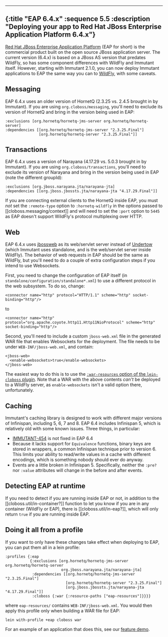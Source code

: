 ---
{:title "EAP 6.4.x"
 :sequence 5.5
 :description "Deploying your app to Red Hat JBoss Enterprise Application Platform 6.4.x"}
 ---

[Red Hat JBoss Enterprise Application Platform](http://www.jboss.org/products/eap/overview/)
(EAP for short) is the commercial product built on the open source
JBoss application server. The current version (6.4.x) is based on a
JBoss AS version that predates WildFly, so has some component
differences with WildFly and Immutant itself. However, starting with
Immutant 2.1.0, you can now deploy Immutant applications to EAP the
same way you can to [WildFly](guide-wildfly.html), with some caveats.

## Messaging

EAP 6.4.x uses an older version of HornetQ (2.3.25 vs. 2.4.5 brought
in by Immutant). If you are using `org.cloboss/messaging`, you'll
need to exclude its version of HornetQ and bring in the version being
used in EAP:

    :exclusions [org.hornetq/hornetq-jms-server org.hornetq/hornetq-server]
    :dependencies [[org.hornetq/hornetq-jms-server "2.3.25.Final"]
                   [org.hornetq/hornetq-server "2.3.25.Final"]]


## Transactions

EAP 6.4.x uses a version of Narayana (4.17.29 vs. 5.0.3 brought in by
Immutant). If you are using `org.cloboss/transactions`, you'll need
to exclude its version of Narayana and bring in the version being used
in EAP (note the different groupId):

    :exclusions [org.jboss.narayana.jta/narayana-jta]
    :dependencies [[org.jboss.jbossts.jta/narayana-jta "4.17.29.Final"]]

If you are connecting external clients to the HornetQ inside EAP, you
must *not* set the `:remote-type` option to `:hornetq-wildfly` in the
options passed to [[cloboss.messaging/context]] and will need to set
the `:port` option to `5445` as EAP doesn't support WildFly's protocol
multiplexing over HTTP.

## Web

EAP 6.4.x uses [jbossweb](http://jbossweb.jboss.org/) as its
web/servlet server instead of [Undertow](http://undertow.io/) (which
Immutant uses standalone, and is the web/servlet server inside
WildFly). The behavior of web requests in EAP should be the same as
WildFly, but you'll need to do a couple of extra configuration steps
if you intend to use Websockets.

First, you need to change the configuration of EAP itself (in
`standalone/configuration/standalone*.xml`) to use a different
protocol in the web subsystem. To do so, change:

    <connector name="http" protocol="HTTP/1.1" scheme="http" socket-binding="http"/>

to

    <connector name="http" protocol="org.apache.coyote.http11.Http11NioProtocol" scheme="http" socket-binding="http"/>


Second, you'll need to include a custom `jboss-web.xml` file in the
generated WAR file that enables Websockets for the deployment. The
file needs to be under `WEB-INF/jboss-web.xml`, and contain:

    <jboss-web>
      <enable-websockets>true</enable-websockets>
    </jboss-web>

The easiest way to do this is to use the
[`:war-resources` option of the `lein-cloboss` plugin](https://github.com/cloboss/lein-cloboss/blob/master/docs/deployment.md). Note
that a WAR with the above contents *can't* be deployed to a WildFly
server, as `enable-websockets` isn't a valid option there,
unfortunately.

## Caching

Immutant's caching library is designed to work with different major
versions of Infinispan, including 5, 6, 7 and 8. EAP 6.4 includes
Infinispan 5, which is relatively old with some known issues. Three
things, in particular:

* [IMMUTANT-454](https://issues.jboss.org/browse/IMMUTANT-454) is not
  fixed in EAP 6.4
* Because it lacks support for `Equivalence` functions, binary keys are
  stored in wrappers, a common Infinispan technique prior to version 6.
  This limits your ability to read/write values in a cache with
  different encodings, which is something nobody should ever do
  anyway.
* Events are a little broken in Infinispan 5. Specifically, neither
  the `:pre?` nor `:value` attributes will change in the before and
  after events.

## Detecting EAP at runtime

If you need to detect if you are running inside EAP or not, in
addition to the [[cloboss.util/in-container?]] function to let you
know if you are in any container (WildFly or EAP), there is
[[cloboss.util/in-eap?]], which will only return `true` if you are
running inside EAP.

## Doing it all from a profile

If you want to only have these changes take effect when deploying to
EAP, you can put them all in a lein profile:

    :profiles {:eap
               {:exclusions [org.hornetq/hornetq-jms-server org.hornetq/hornetq-server
                             org.jboss.narayana.jta/narayana-jta]
                :dependencies [[org.hornetq/hornetq-jms-server "2.3.25.Final"]
                               [org.hornetq/hornetq-server "2.3.25.Final"]
                               [org.jboss.jbossts.jta/narayana-jta "4.17.29.Final"]]
                :cloboss {:war {:resource-paths ["eap-resources"]}}}}

where `eap-resources/` contains `WEB-INF/jboss-web.xml`. You would
then apply this profile only when building a WAR file for EAP:

    lein with-profile +eap cloboss war

For an example of an application that does this, see our
[feature demo](https://github.com/cloboss/feature-demo/).
